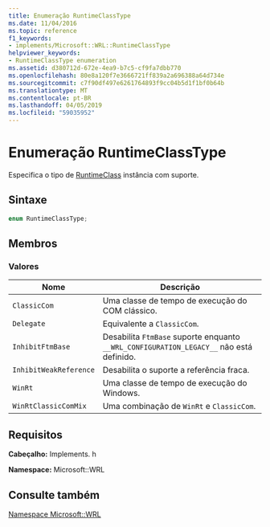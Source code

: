 ```yaml
---
title: Enumeração RuntimeClassType
ms.date: 11/04/2016
ms.topic: reference
f1_keywords:
- implements/Microsoft::WRL::RuntimeClassType
helpviewer_keywords:
- RuntimeClassType enumeration
ms.assetid: d380712d-672e-4ea9-b7c5-cf9fa7dbb770
ms.openlocfilehash: 80e8a120f7e3666721ff839a2a696388a64d734e
ms.sourcegitcommit: c7f90df497e6261764893f9cc04b5d1f1bf0b64b
ms.translationtype: MT
ms.contentlocale: pt-BR
ms.lasthandoff: 04/05/2019
ms.locfileid: "59035952"
---
```

# <a name="runtimeclasstype-enumeration"></a>Enumeração RuntimeClassType

Especifica o tipo de [RuntimeClass](runtimeclass-class.md) instância com suporte.

## <a name="syntax"></a>Sintaxe

```cpp
enum RuntimeClassType;
```

## <a name="members"></a>Membros

### <a name="values"></a>Valores

|Nome|Descrição|
|----------|-----------------|
|`ClassicCom`|Uma classe de tempo de execução do COM clássico.|
|`Delegate`|Equivalente a `ClassicCom`.|
|`InhibitFtmBase`|Desabilita `FtmBase` suporte enquanto `__WRL_CONFIGURATION_LEGACY__` não está definido.|
|`InhibitWeakReference`|Desabilita o suporte a referência fraca.|
|`WinRt`|Uma classe de tempo de execução do Windows.|
|`WinRtClassicComMix`|Uma combinação de `WinRt` e `ClassicCom`.|

## <a name="requirements"></a>Requisitos

**Cabeçalho:** Implements. h

**Namespace:** Microsoft::WRL

## <a name="see-also"></a>Consulte também

[Namespace Microsoft::WRL](microsoft-wrl-namespace.md)